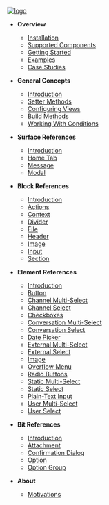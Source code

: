 [![logo](https://raw.githubusercontent.com/raycharius/slack-block-builder-docs/master/docs/resources/images/main/logo-horizontal-small.png)](/  "Block Builder – Maintainable JavaScript Code for Slack Block Kit")

* **Overview**
  * [Installation](installation.md "Block Builder – Installation – Maintainable JavaScript Code for Slack Block Kit")
  * [Supported Components](support.md "Block Builder – Supported Components – Maintainable JavaScript Code for Slack Block Kit")
  * [Getting Started](getting-started.md "Block Builder – Getting Started – Maintainable JavaScript Code for Slack Block Kit")
  * [Examples](examples.md "Block Builder – Getting Started – Maintainable JavaScript Code for Slack Block Kit")
  * [Case Studies](case-studies.md "Block Builder – Case Studies – Maintainable JavaScript Code for Slack Block Kit")
  
* **General Concepts**
  * [Introduction](introduction.md "Block Builder – General Concepts – Introduction – Maintainable JavaScript Code for Slack Block Kit")
  * [Setter Methods](setter-methods.md "Block Builder – Setter Methods – Maintainable JavaScript Code for Slack Block Kit")
  * [Configuring Views](configuring-views.md "Block Builder – Configuring Views – Maintainable JavaScript Code for Slack Block Kit") 
  * [Build Methods](build-methods.md "Block Builder – Build Methods – Maintainable JavaScript Code for Slack Block Kit")
  * [Working With Conditions](working-with-conditions.md "Block Builder – Working With Conditions – Maintainable JavaScript Code for Slack Block Kit")
  
  
* **Surface References**
  * [Introduction](surfaces/introduction.md "Block Builder – Surfaces – Introduction – Maintainable JavaScript Code for Slack Block Kit")
  * [Home Tab](surfaces/home-tab.md "Block Builder – Home Tab – Maintainable JavaScript Code for Slack Block Kit")
  * [Message](surfaces/message.md "Block Builder – Message")
  * [Modal](surfaces/modal.md "Block Builder – Modal – Maintainable JavaScript Code for Slack Block Kit")

* **Block References**
  * [Introduction](blocks/introduction.md "Block Builder – Blocks – Introduction – Maintainable JavaScript Code for Slack Block Kit")
  * [Actions](blocks/actions.md "Block Builder – Actions – Maintainable JavaScript Code for Slack Block Kit")
  * [Context](blocks/context.md "Block Builder – Context – Maintainable JavaScript Code for Slack Block Kit")
  * [Divider](blocks/divider.md "Block Builder – Divider – Maintainable JavaScript Code for Slack Block Kit")
  * [File](blocks/file.md "Block Builder – File – Maintainable JavaScript Code for Slack Block Kit")
  * [Header](blocks/header.md "Block Builder – Header – Maintainable JavaScript Code for Slack Block Kit")
  * [Image](blocks/image.md "Block Builder – Image – Maintainable JavaScript Code for Slack Block Kit")
  * [Input](blocks/input.md "Block Builder – Input – Maintainable JavaScript Code for Slack Block Kit")
  * [Section](blocks/section.md "Block Builder – Section – Maintainable JavaScript Code for Slack Block Kit")
 

* **Element References**
  * [Introduction](elements/introduction.md "Block Builder – Elements – Introduction – Maintainable JavaScript Code for Slack Block Kit")
  * [Button](elements/button.md "Block Builder – Button – Maintainable JavaScript Code for Slack Block Kit")
  * [Channel Multi-Select](elements/channel-multiselect.md "Block Builder – Channel Multi-Select – Maintainable JavaScript Code for Slack Block Kit")
  * [Channel Select](elements/channel-select.md "Block Builder – Channel Select – Maintainable JavaScript Code for Slack Block Kit")
  * [Checkboxes](elements/checkboxes.md "Block Builder – Checkboxes – Maintainable JavaScript Code for Slack Block Kit")
  * [Conversation Multi-Select](elements/conversations-multiselect.md "Block Builder – Conversation Multi-Select – Maintainable JavaScript Code for Slack Block Kit")
  * [Conversation Select](elements/conversations-select.md "Block Builder – Conversation Select – Maintainable JavaScript Code for Slack Block Kit")
  * [Date Picker](elements/datepicker.md "Block Builder – Date Picker – Maintainable JavaScript Code for Slack Block Kit")
  * [External Multi-Select](elements/external-multiselect.md "Block Builder – External Multi-Select – Maintainable JavaScript Code for Slack Block Kit")
  * [External Select](elements/external-select.md "Block Builder – External Select – Maintainable JavaScript Code for Slack Block Kit")
  * [Image](elements/img.md "Block Builder – Image – Maintainable JavaScript Code for Slack Block Kit")
  * [Overflow Menu](elements/overflow-menu.md "Block Builder – Overflow Menu – Maintainable JavaScript Code for Slack Block Kit")
  * [Radio Buttons](elements/radio-buttons.md "Block Builder – Radio Buttons – Maintainable JavaScript Code for Slack Block Kit")
  * [Static Multi-Select](elements/static-multiselect.md "Block Builder – Static Multi-Select – Maintainable JavaScript Code for Slack Block Kit")
  * [Static Select](elements/static-select.md "Block Builder – Static Select – Maintainable JavaScript Code for Slack Block Kit")
  * [Plain-Text Input](elements/text-input.md "Block Builder – Plain-Text Input – Maintainable JavaScript Code for Slack Block Kit")
  * [User Multi-Select](elements/user-multiselect.md "Block Builder – User Multi-Select – Maintainable JavaScript Code for Slack Block Kit")
  * [User Select](elements/user-select.md "Block Builder – User Select – Maintainable JavaScript Code for Slack Block Kit")
  
* **Bit References**
  * [Introduction](bits/introduction.md "Block Builder – Bits – Introduction – Maintainable JavaScript Code for Slack Block Kit")
  * [Attachment](bits/attachment.md "Block Builder – Attachment – Maintainable JavaScript Code for Slack Block Kit")
  * [Confirmation Dialog](bits/confirmation-dialog.md "Block Builder – Confirmation Dialog – Maintainable JavaScript Code for Slack Block Kit")
  * [Option](bits/option.md "Block Builder – Option – Maintainable JavaScript Code for Slack Block Kit")
  * [Option Group](bits/option-group.md "Block Builder – Option Group – Maintainable JavaScript Code for Slack Block Kit") 

* **About**
  * [Motivations](motivations.md "Block Builder – Motivations – Maintainable JavaScript Code for Slack Block Kit")